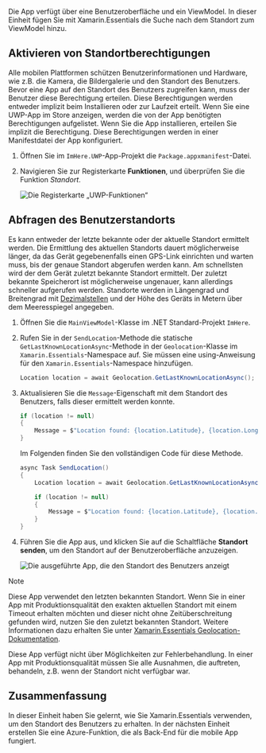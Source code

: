 Die App verfügt über eine Benutzeroberfläche und ein ViewModel. In dieser Einheit fügen Sie mit Xamarin.Essentials die Suche nach dem Standort zum ViewModel hinzu.

## <a name="enable-location-permissions"></a>Aktivieren von Standortberechtigungen

Alle mobilen Plattformen schützen Benutzerinformationen und Hardware, wie z.B. die Kamera, die Bildergalerie und den Standort des Benutzers. Bevor eine App auf den Standort des Benutzers zugreifen kann, muss der Benutzer diese Berechtigung erteilen. Diese Berechtigungen werden entweder implizit beim Installieren oder zur Laufzeit erteilt. Wenn Sie eine UWP-App im Store anzeigen, werden die von der App benötigten Berechtigungen aufgelistet. Wenn Sie die App installieren, erteilen Sie implizit die Berechtigung. Diese Berechtigungen werden in einer Manifestdatei der App konfiguriert.

1. Öffnen Sie im `ImHere.UWP`-App-Projekt die `Package.appxmanifest`-Datei.

1. Navigieren Sie zur Registerkarte **Funktionen**, und überprüfen Sie die Funktion *Standort*.

    ![Die Registerkarte „UWP-Funktionen“](../media/4-uwp-location-capability.png)

## <a name="query-for-the-users-location"></a>Abfragen des Benutzerstandorts

Es kann entweder der letzte bekannte oder der aktuelle Standort ermittelt werden. Die Ermittlung des aktuellen Standorts dauert möglicherweise länger, da das Gerät gegebenenfalls einen GPS-Link einrichten und warten muss, bis der genaue Standort abgerufen werden kann. Am schnellsten wird der dem Gerät zuletzt bekannte Standort ermittelt. Der zuletzt bekannte Speicherort ist möglicherweise ungenauer, kann allerdings schneller aufgerufen werden. Standorte werden in Längengrad und Breitengrad mit [Dezimalstellen](https://en.wikipedia.org/wiki/Decimal_degrees?azure-portal=true) und der Höhe des Geräts in Metern über dem Meeresspiegel angegeben.

1. Öffnen Sie die `MainViewModel`-Klasse im .NET Standard-Projekt `ImHere`.

1. Rufen Sie in der `SendLocation`-Methode die statische `GetLastKnownLocationAsync`-Methode in der `Geolocation`-Klasse im `Xamarin.Essentials`-Namespace auf. Sie müssen eine using-Anweisung für den `Xamarin.Essentials`-Namespace hinzufügen.

    ```csharp
    Location location = await Geolocation.GetLastKnownLocationAsync();
    ```

1. Aktualisieren Sie die `Message`-Eigenschaft mit dem Standort des Benutzers, falls dieser ermittelt werden konnte.

    ```csharp
    if (location != null)
    {
        Message = $"Location found: {location.Latitude}, {location.Longitude}.";
    }
    ```

    Im Folgenden finden Sie den vollständigen Code für diese Methode.
    
    ```csharp
    async Task SendLocation()
    {
        Location location = await Geolocation.GetLastKnownLocationAsync();
    
        if (location != null)
        {
            Message = $"Location found: {location.Latitude}, {location.Longitude}.";
        }
    }
    ```

1. Führen Sie die App aus, und klicken Sie auf die Schaltfläche **Standort senden**, um den Standort auf der Benutzeroberfläche anzuzeigen.

    ![Die ausgeführte App, die den Standort des Benutzers anzeigt](../media/4-running-app-showing-location.png)    

> [!NOTE]
> Diese App verwendet den letzten bekannten Standort. Wenn Sie in einer App mit Produktionsqualität den exakten aktuellen Standort mit einem Timeout erhalten möchten und dieser nicht ohne Zeitüberschreitung gefunden wird, nutzen Sie den zuletzt bekannten Standort. Weitere Informationen dazu erhalten Sie unter [Xamarin.Essentials Geolocation-Dokumentation](https://docs.microsoft.com/xamarin/essentials/geolocation?tabs=uwp#using-geolocation?azure-portal=true).
> 
> Diese App verfügt nicht über Möglichkeiten zur Fehlerbehandlung. In einer App mit Produktionsqualität müssen Sie alle Ausnahmen, die auftreten, behandeln, z.B. wenn der Standort nicht verfügbar war.

## <a name="summary"></a>Zusammenfassung

In dieser Einheit haben Sie gelernt, wie Sie Xamarin.Essentials verwenden, um den Standort des Benutzers zu erhalten. In der nächsten Einheit erstellen Sie eine Azure-Funktion, die als Back-End für die mobile App fungiert.